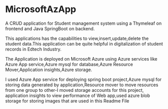 # MicrosoftAzApp
A CRUD application for Student management system using a Thymeleaf on frontend and Java SpringBoot on backend.

This applications has the capabilities to view,insert,update,delete the student data.This application can be quite helpful in digitalization of student records in Edtech Industry.

The Application is deployed on Microsoft Azure using Azure services like Azure App service,Azure mysql for database,Azure Resource Mover,Application insights,Azure storage.

I used Azure App service for deploying spring boot project,Azure mysql for storing data generated by application,Resource mover to move resources from one group to other-I moved storage accounts for this project, application insights to view performance of Web app,used azure blob storage for storing images that are used in this Readme File
